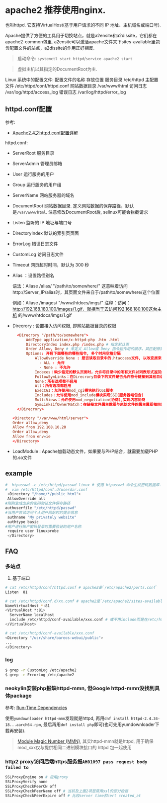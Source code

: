 # apache2 推荐使用nginx.

也叫httpd. 它支持VirtualHost(基于用户请求的不同 IP 地址、主机域名或端口号).

Apache提供了方便的工具用于切换站点，就是a2ensite和a2dissite，它们都在apache2-common包里.  a2ensite可以激活apache文件夹下sites-available里包含配置文件的站点，a2dissite的作用正好相反.

> 启动命令: `systemctl start httpd`/`service apache2 start`

> 虚拟主机以其指定的DocumentRoot为主.

Linux 系统中的配置文件:
配置文件的名称 存放位置
服务目录 /etc/httpd 
主配置文件 /etc/httpd/conf/httpd.conf 
网站数据目录 /var/www/html 
访问日志 /var/log/httpd/access_log 
错误日志 /var/log/httpd/error_log

## httpd.conf配置
参考:
- [Apache2.4之httpd.conf配置详解](https://blog.csdn.net/a88073327/article/details/80921808)

httpd.conf:
- ServerRoot 服务目录
- ServerAdmin 管理员邮箱
- User 运行服务的用户
- Group 运行服务的用户组
- ServerName 网站服务器的域名
- DocumentRoot 网站数据目录. 定义网站数据的保存路径，默认是`/var/www/html`. 注意修改DocumentRoot后, selinux可能会拦截请求
- Listen 监听的 IP 地址与端口号
- DirectoryIndex 默认的索引页页面
- ErrorLog 错误日志文件
- CustomLog 访问日志文件
- Timeout 网页超时时间，默认为 300 秒
- Alias ：设置路径别名

    语法：Aliase    /alias/        "/path/to/somewhere/"
    这意味着访问http://Server_IP/alias时，其页面文件来自于/path/to/somewhere/这个位置

    例如：Aliase    /images/    "/www/htdocs/imgs/"
    注释：访问：http://192.168.180.100/images/1.gif，就相当于去访问192.168.180.100这台主机  的/www/htdocs/imgs/1.gif

- Direcrory : 设置接入访问权限, 即网站数据目录的权限

  ```conf
    <Direcrory "/path/to/somewhere">
        AddType application/x-httpd-php .htm .html
        DirectoryIndex index.php /index.php # 指定默认页
        Order Allow, Deny # 来定义 Allow或 Deny 指令起作用的顺序，其匹配原则是按照顺序进行匹配，若匹配成功则不执行后面的相应指令
        Options: 开启下面哪些的哪些指令, 多个时用空格分隔
            AllowOverride None : 是否读取目录中的.htaccess文件, 以改变原来设置的权限
              - ALL : 允许
              - None : 不允许
            Indexes：缺少指定的默认页面时，允许将目录中的所有文件以列表形式返回给用户；
            FollowSymLinks：在Direcrory目录下的文件是否允许符号链接到其他目录
            None：所有选项都不启用
            All：所有选项都启用
            ExecCGI：允许使用mod_cgi模块执行CGI脚本
            Includes：允许使用mod_include模块实现SSI(服务器端包含)
            MultiViews：允许使用mod_negotiation(协商),实现内容协商
            SymLinksifOwnerMatch：在链接文件属主数组与原始文件的属主属组相同时，允许跟随符号链接所指向的原始文件；
    </Direcrory>
   ```

  ```conf
  <Directory "/var/www/html/server"> 
  Order allow,deny 
  Allow from 192.168.10.20 
  Order allow,deny 
  Allow from env=ie 
  </Directory> 
   ```
   
- LoadModule :  Apache加载动态文件，如果要与PHP结合，就需要加载PHP的.so文件

## example
```bash
#  htpasswd -c /etc/httpd/passwd linux # 使用 htpasswd 命令生成密码数据库. -c 参数表示第一次生成；后面再分别添加密码数据库的存放文件，以及验证要用到的用户名称（该用户不必是系统中已有的本地账户）
#  vim /etc/httpd/conf.d/userdir.conf
 <Directory "/home/*/public_html"> 
 AllowOverride all 
#刚刚生成出来的密码验证文件保存路径
authuserfile "/etc/httpd/passwd" 
#当用户尝试访问个人用户网站时的提示信息
 authname "My privately website" 
 authtype basic 
#用户进行账户密码登录时需要验证的用户名称
 require user linuxprobe 
 </Directory> 
```

## FAQ
### 多站点
1. 基于端口
```bash
# cat /etc/httpd/conf/httpd.conf # apache2是`/etc/apache2/ports.conf` 
Listen  81

# cat /etc/httpd/conf.d/xx.conf # apache2是`/etc/apache2/sites-available/default`
NameVirtualHost *:81
<VirtualHost *:81>
  ServerName localhost
  include /etc/httpd/conf-available/xxx.conf # 或不用include而是在/etc/httpd/conf-available/xxx.conf添加Alias /xxx /usr/share/bareos-webui/public来启用
</VirtualHost>

# cat /etc/httpd/conf-available/xxx.conf
<Directory "/usr/share/bareos-webui/public"> 
...
</Directory> 
```

### log
```bash
$ grep -r CustomLog /etc/apache2
$ grep -r ErrorLog /etc/apache2
```

### neokylin安装php报缺httpd-mmn, 但Google httpd-mmn没找到具体package
参考: [Run-Time Dependencies](https://fedoraproject.org/wiki/PackagingDrafts/ApacheHTTPModules#Run-Time_Dependencies)

使用`yumdownloader httpd-mmn`发现就是httpd, 再用`dnf install httpd-2.4.34-18...aarch64.rpm`, 最后再用`dnf install php`即可(也可先用yumdownloader下载再安装).

> [Module Magic Number (MMN)](http://httpd.apache.org/docs/2.0/glossary.html), 其实httpd-mmn就是httpd, 用于确保mod_xxx仅与提供相同二进制模块接口的 httpd 包一起使用

### http2 proxy访问后端https服务报`AH01097 pass request body failed to`
```bash
SSLProxyEngine on # 启用proxy
SSLProxyVerify none
SSLProxyCheckPeerCN off
SSLProxyCheckPeerName off # 当前及上面2项是禁用ssl的部分检查
SSLProxyCheckPeerExpire off # 比较server time和cert created_at
```